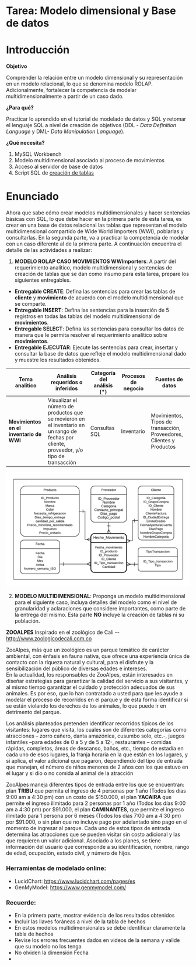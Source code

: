 # Tarea: Modelo dimensional y Base de datos

# Introducción

**Objetivo**

Comprender la relación entre un modelo dimensional y su representación en un modelo relacional, lo que se denomina modelo ROLAP. Adicionalmente, fortalecer la competencia de modelar multidimensionalmente a partir de un caso dado.

**¿Para qué?**

Practicar lo aprendido en el tutorial de modelado de datos y SQL y retomar el lenguaje SQL a nivel de creación de objetivos (DDL - _Data Definition Language_ y DML- _Data Manipulation Language_).

**¿Qué necesita?**

1. MySQL Workbench
2. Modelo multidimensional asociado al proceso de movimientos
3. Acceso al servidor de base de datos 
4. Script SQL de [creación de tablas](scriptTarea.sql)

# Enunciado
Ahora que sabe cómo crear modelos multidimensionales y hacer sentencias básicas con SQL, lo que debe hacer en la primera parte de esta tarea, es crear en una base de datos relacional las tablas que representan el modelo multidimensional compartido de Wide World Importers (WWI), poblarlas y consultarlas. En la segunda parte, va a practicar la competencia de modelar con un caso diferente al de la primera parte. A continuación encuentra el detalle de las actividades a realizar:  

1.	**MODELO ROLAP CASO MOVIMIENTOS WWImporters**: A partir del requerimiento analítico, modelo multidimensional y sentencias de creación de tablas que se dan como insumo para esta tarea, prepare los siguientes entregables. 
-	**Entregable CREATE**: Defina las sentencias para crear las tablas de **cliente** y **movimiento** de acuerdo con el modelo multidimensional que se comparte.
-	**Entregable INSERT**: Defina las sentencias para la inserción de 5 registros en todas las tablas del modelo multidimensional de **movimientos**.
-	**Entregable SELECT**: Defina las sentencias para consultar los datos de manera que le permita resolver el requerimiento analítico sobre **movimientos**. 
-	**Entregable EJECUTAR**: Ejecute las sentencias para crear, insertar y consultar la base de datos que refleje el modelo multidimensional dado y muestre los resultados obtenidos.

| **Tema analítico**                                               | **Análisis requeridos o inferidos**                                                                                                       | **Categoría del análisis (\*)** | **Procesos de negocio** | **Fuentes de datos**                                                    |
| ---------------------------------------------------------------- | ----------------------------------------------------------------------------------------------------------------------------------------- | ------------------------------- | ----------------------- | ----------------------------------------------------------------------- |
| **Movimientos en el inventario de WWI** | Visualizar el número de productos que se movieron en el inventario en un rango de fechas por cliente, proveedor, y/o tipo de transacción | Consultas SQL             | Inventario                  | Movimientos, Tipos de transacción, Proveedores, Clientes y Productos  |

![Modelo moimientos](Img/Modelo%20movimiento.png)



2.	**MODELO MULTIDIMENSIONAL**: Proponga un modelo multidimensional para el siguiente caso, incluya detalles del modelo como el nivel de granularidad y aclaraciones que considere importantes, como parte de la entrega del mismo. Esta parte **NO** incluye la creación de tablas ni su población.

**ZOOALPES** 
Inspirado en el zoológico de Cali -- http://www.zoologicodecali.com.co 

ZooAlpes, más que un zoológico es un parque temático de carácter ambiental, con énfasis en fauna nativa, que ofrece una experiencia única de contacto con la riqueza natural y cultural, para el disfrute y la sensibilización del público de diversas edades e intereses.  
En la actualidad, los responsables de ZooAlpes, están interesados en diseñar estrategias para garantizar la calidad del servicio a sus visitantes, y al mismo tiempo garantizar el cuidado y protección adecuados de sus animales. Es por eso, que lo han contratado a usted para que les ayude a modelar el proceso de recorridos en el parque y de esta forma identificar si se están violando los derechos de los animales, lo que puede ir en detrimento del parque.  

Los análisis planteados pretenden identificar recorridos típicos de los visitantes: lugares que visita, los cuales son de diferentes categorías como atracciones – zorro cañero, danta amazónica, cusumbo solo, etc.-, juegos infantiles –para edades de 0 a 5 y de 5 a 12-, restaurantes – comidas rápidas, completos, áreas de descanso, baños, etc., tiempo de estadía en cada uno de esos lugares, la franja horaria en la que están en los lugares, y si aplica, el valor adicional que pagaron, dependiendo del tipo de entrada que manejan, el número de niños menores de 2 años con los que estuvo en el lugar y si dio o no comida  al animal de la atracción

ZooAlpes maneja diferentes tipos de entrada entre los que se encuentran: plan **TRIBU** que permita el ingreso de 4 personas por 1 año (Todos los días 9:00 am a 4:30 pm) con un costo de $150.000, el plan **YACAIRA** que permite el ingreso ilimitado para 2 personas por 1 año (Todos los días 9:00 am a 4:30 pm) por $91.000, el plan **CAMINANTES**, que permite el ingreso ilimitado para 1 persona por 6 meses (Todos los días 7:00 am a 4:30 pm) por $91.000, o sin plan que no incluye pago por adelantado sino pago en el momento de ingresar al parque. Cada uno de estos tipos de entrada determina las atracciones que se pueden visitar sin costo adicional y las que requieren un valor adicional. Asociado a los planes, se tiene información del usuario que corresponde a su identificación, nombre, rango de edad, ocupación, estado civil, y número de hijos.   

### Herramientas de modelado online:
- LucidChart: https://www.lucidchart.com/pages/es
- GenMyModel: https://www.genmymodel.com/

### Recuerde:
- En la primera parte, mostrar evidencia de los resultados obtenidos
- Incluir las llaves foráneas a nivel de la tabla de hechos
- En estos modelos multidimensionales se debe identificar claramente la tabla de hechos
- Revise los errores frecuentes dados en videos de la semana y valide que su modelo no los tenga
- No olviden la dimensión Fecha
- 
